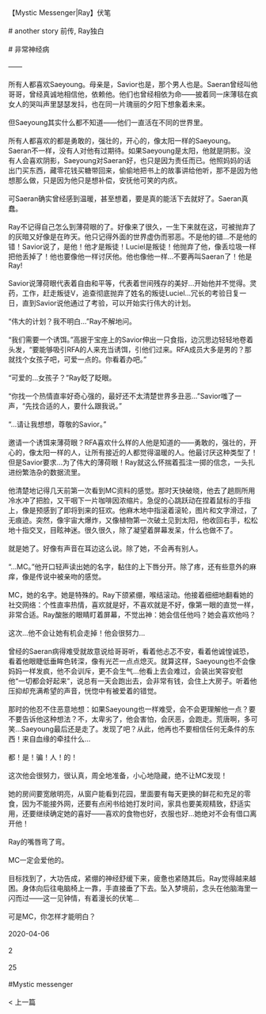 <br/><br/>【Mystic Messenger|Ray】伏笔<br/><br/># another story 前传, Ray独白<br/><br/># 非常神经病<br/><br/>——<br/><br/>所有人都喜欢Saeyoung。母亲是，Savior也是，那个男人也是。Saeran曾经叫他哥哥，曾经真诚地相信他，依赖他。他们也曾经相依为命——披着同一床薄毯在疯女人的哭叫声里瑟瑟发抖，也在同一片瑰丽的夕阳下想象着未来。<br/><br/>但Saeyoung其实什么都不知道——他们一直活在不同的世界里。<br/><br/>所有人都喜欢的都是勇敢的，强壮的，开心的，像太阳一样的Saeyoung。Saeran不一样，没有人对他有过期待。如果Saeyoung是太阳，他就是阴影。没有人会喜欢阴影，Saeyoung对Saeran好，也只是因为责任而已。他照妈妈的话出门买东西，藏零花钱买糖带回来，偷偷地把书上的故事讲给他听，那不是因为他想那么做，只是因为他只是想补偿，安抚他可笑的内疚。<br/><br/>可Saeran确实曾经感到温暖，甚至想着，要是真的能活下去就好了。Saeran真蠢。<br/><br/>Ray不记得自己怎么到薄荷眼的了。好像来了很久，一生下来就在这，可被抛弃了的灰暗又好像是在昨天。他只记得外面的世界虚伪而邪恶。不是他的错...不是他的错！Savior说了，是他！他才是叛徒！Luciel是叛徒！他抛弃了他，像丢垃圾一样把他丢掉了！他也要像他一样讨厌他。他也像他一样...不要再叫Saeran了！他是Ray!<br/><br/>Savior说薄荷眼代表着自由和平等，代表着世间残存的美好...开始他并不觉得。灵药，工作，赶走叛徒V，追查彻底抛弃了姓名的叛徒Luciel...冗长的考验日复一日，直到Savior说他通过了考验，可以开始实行伟大的计划。<br/><br/>“伟大的计划？我不明白...”Ray不解地问。<br/><br/>“我们需要一个诱饵。”高据于宝座上的Savior伸出一只食指，边沉思边轻轻地卷着头发，“要能够吸引RFA的人来充当诱饵，引他们过来。RFA成员大多是男的？那就找个女孩子吧，可爱一点的。你看着办吧。”<br/><br/>“可爱的...女孩子？”Ray眨了眨眼。<br/><br/>“你找一个热情直率好奇心强的，最好还不太清楚世界多丑恶...”Savior嗤了一声，“先找合适的人，要什么跟我说。”<br/><br/>“...请让我想想，尊敬的Savior。”<br/><br/>邀请一个诱饵来薄荷眼？RFA喜欢什么样的人他是知道的——勇敢的，强壮的，开心的，像太阳一样的人，让所有接近的人都觉得温暖的人。他最讨厌这种类型了！但是Savior要求...为了伟大的薄荷眼！Ray就这么怀揣着孤注一掷的信念，一头扎进纷繁浩杂的数据流里。<br/><br/>他清楚地记得几天前第一次看到MC资料的感觉。那时天快破晓，他去了趟厕所用冷水冲了把脸，又干咽下一片咖啡因浓缩片。急促的心跳跃动在捏着鼠标的手指上，像是预感到了即将到来的狂欢。他麻木地中指滚着滚轮，图片和文字滑过，了无痕迹。突然，像宇宙大爆炸，又像植物第一次破土见到太阳，他收回右手，松松地十指交叉，目眩神迷。很久很久，除了凝望着屏幕发呆，什么也做不了。<br/><br/>就是她了。好像有声音在耳边这么说。除了她，不会再有别人。<br/><br/>“...MC。”他开口轻声读出她的名字，黏住的上下唇分开。除了疼，还有些意外的麻痒，像是传说中被亲吻的感觉。<br/><br/>MC，她的名字。她是特殊的。Ray下颌紧绷，喉结滚动。他接着细细地翻看她的社交网络：个性直率热情，喜欢就是好，不喜欢就是不好，像第一眼的直觉一样，非常合适。Ray酸胀的眼睛盯着屏幕，不觉出神：她会信任他吗？她会喜欢他吗？<br/><br/>这次...他不会让她有机会走掉！他会很努力...<br/><br/>曾经的Saeran病得难受就故意说给哥哥听，看着他忐忑不安，看着他诚惶诚恐，看着他眼睫低垂眸色转深，像有光芒一点点熄灭。就算这样，Saeyoung也不会像妈妈一样发疯，他不会训斥，更不会生气...他看上去会难过，会装出笑容安慰他“一切都会好起来”，说总有一天会跑出去，会非常有钱，会住上大房子。听着他压抑却充满希望的声音，恍惚中有被爱着的错觉。<br/><br/>那时的他忍不住恶意地想：如果Saeyoung也一样难受，会不会更理解他一点？要不要告诉他这种想法？不，太卑劣了，他会害怕，会厌恶，会跑走。荒唐啊，多可笑...Saeyoung最后还是走了。发现了吧？从此，他再也不要相信任何无条件的东西！来自血缘的牵挂什么...<br/><br/>都！是！骗！人！的！<br/><br/>这次他会很努力，很认真，周全地准备，小心地隐藏，绝不让MC发现！<br/><br/>她的房间要宽敞明亮，从窗户能看到花园，里面要有每天更换的鲜花和充足的零食，因为不能接外网，还要有点闲书给她打发时间，家具也要美观精致，舒适实用，还要继续确定她的喜好——喜欢的食物也好，衣服也好...她绝对不会有借口离开他！<br/><br/>Ray的嘴唇弯了弯。<br/><br/>MC一定会爱他的。<br/><br/>目标找到了，大功告成，紧绷的神经舒缓下来，疲惫也紧随其后。Ray觉得越来越困。身体向后往电脑椅上一靠，手直接垂了下去。坠入梦境前，念头在他脑海里一闪而过——这一见钟情，有着漫长的伏笔...<br/><br/>可是MC，你怎样才能明白？<br/><br/>2020-04-06<br/><br/>2<br/><br/>25<br/><br/>#Mystic messenger<br/><br/>< 上一篇<br/><br/>